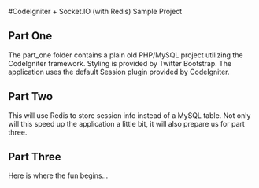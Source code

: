 #CodeIgniter + Socket.IO (with Redis) Sample Project

## Part One
The part_one folder contains a plain old PHP/MySQL project utilizing the CodeIgniter framework. Styling is provided by Twitter Bootstrap.  The application uses the default Session plugin provided by CodeIgniter.

## Part Two
This will use Redis to store session info instead of a MySQL table.  Not only will this speed up the application a little bit, it will also prepare us for part three.

## Part Three
Here is where the fun begins...

